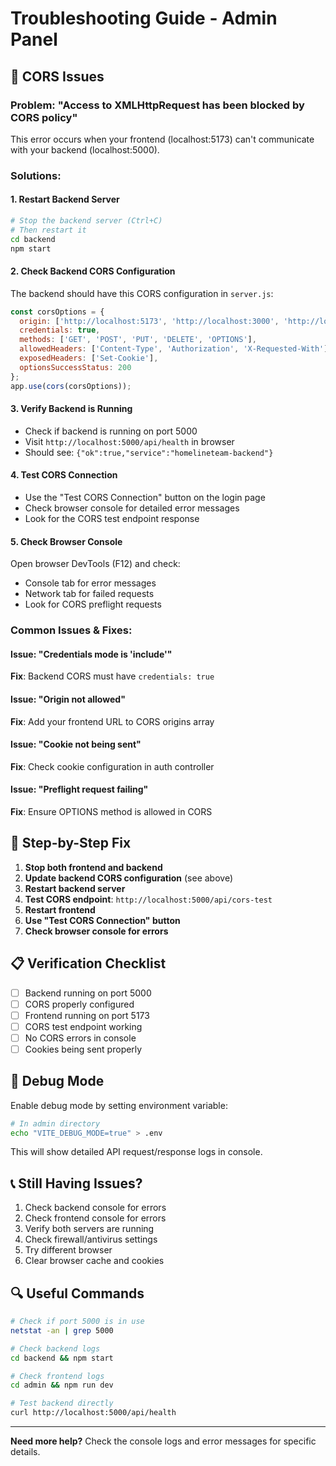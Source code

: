 # Troubleshooting Guide - Admin Panel

## 🚨 CORS Issues

### Problem: "Access to XMLHttpRequest has been blocked by CORS policy"

This error occurs when your frontend (localhost:5173) can't communicate with your backend (localhost:5000).

### Solutions:

#### 1. **Restart Backend Server**
```bash
# Stop the backend server (Ctrl+C)
# Then restart it
cd backend
npm start
```

#### 2. **Check Backend CORS Configuration**
The backend should have this CORS configuration in `server.js`:
```javascript
const corsOptions = {
  origin: ['http://localhost:5173', 'http://localhost:3000', 'http://localhost:4173'],
  credentials: true,
  methods: ['GET', 'POST', 'PUT', 'DELETE', 'OPTIONS'],
  allowedHeaders: ['Content-Type', 'Authorization', 'X-Requested-With'],
  exposedHeaders: ['Set-Cookie'],
  optionsSuccessStatus: 200
};
app.use(cors(corsOptions));
```

#### 3. **Verify Backend is Running**
- Check if backend is running on port 5000
- Visit `http://localhost:5000/api/health` in browser
- Should see: `{"ok":true,"service":"homelineteam-backend"}`

#### 4. **Test CORS Connection**
- Use the "Test CORS Connection" button on the login page
- Check browser console for detailed error messages
- Look for the CORS test endpoint response

#### 5. **Check Browser Console**
Open browser DevTools (F12) and check:
- Console tab for error messages
- Network tab for failed requests
- Look for CORS preflight requests

### Common Issues & Fixes:

#### Issue: "Credentials mode is 'include'"
**Fix**: Backend CORS must have `credentials: true`

#### Issue: "Origin not allowed"
**Fix**: Add your frontend URL to CORS origins array

#### Issue: "Cookie not being sent"
**Fix**: Check cookie configuration in auth controller

#### Issue: "Preflight request failing"
**Fix**: Ensure OPTIONS method is allowed in CORS

## 🔧 **Step-by-Step Fix**

1. **Stop both frontend and backend**
2. **Update backend CORS configuration** (see above)
3. **Restart backend server**
4. **Test CORS endpoint**: `http://localhost:5000/api/cors-test`
5. **Restart frontend**
6. **Use "Test CORS Connection" button**
7. **Check browser console for errors**

## 📋 **Verification Checklist**

- [ ] Backend running on port 5000
- [ ] CORS properly configured
- [ ] Frontend running on port 5173
- [ ] CORS test endpoint working
- [ ] No CORS errors in console
- [ ] Cookies being sent properly

## 🐛 **Debug Mode**

Enable debug mode by setting environment variable:
```bash
# In admin directory
echo "VITE_DEBUG_MODE=true" > .env
```

This will show detailed API request/response logs in console.

## 📞 **Still Having Issues?**

1. Check backend console for errors
2. Check frontend console for errors
3. Verify both servers are running
4. Check firewall/antivirus settings
5. Try different browser
6. Clear browser cache and cookies

## 🔍 **Useful Commands**

```bash
# Check if port 5000 is in use
netstat -an | grep 5000

# Check backend logs
cd backend && npm start

# Check frontend logs
cd admin && npm run dev

# Test backend directly
curl http://localhost:5000/api/health
```

---

**Need more help?** Check the console logs and error messages for specific details.
